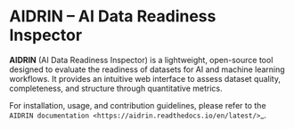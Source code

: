 # AIDRIN – AI Data Readiness Inspector

**AIDRIN** (AI Data Readiness Inspector) is a lightweight, open-source tool designed to evaluate the readiness of datasets for AI and machine learning workflows. It provides an intuitive web interface to assess dataset quality, completeness, and structure through quantitative metrics.

For installation, usage, and contribution guidelines, please refer to the
`AIDRIN documentation <https://aidrin.readthedocs.io/en/latest/>`\_.
